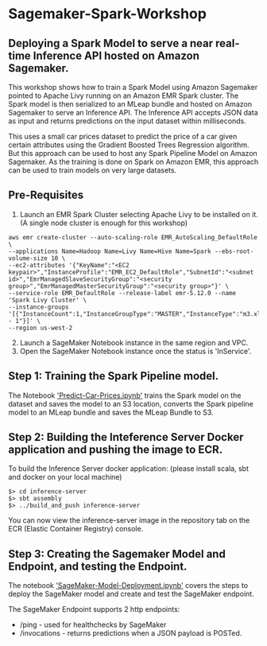 # Sagemaker-Spark-Workshop

## Deploying a Spark Model to serve a near real-time Inference API hosted on Amazon Sagemaker.

This workshop shows how to train a Spark Model using Amazon Sagemaker pointed to Apache Livy running on an Amazon EMR Spark cluster. The Spark model is then serialized to an MLeap bundle and hosted on Amazon Sagemaker to serve an Inference API. The Inference API accepts JSON data as input and returns predictions on the input dataset within milliseconds.

This uses a small car prices dataset to predict the price of a car given certain attributes using the Gradient Boosted Trees Regression algorithm. But this approach can be used to host any Spark Pipeline Model on Amazon Sagemaker. As the training is done on Spark on Amazon EMR, this approach can be used to train models on very large datasets.

## Pre-Requisites

1. Launch an EMR Spark Cluster selecting Apache Livy to be installed on it. (A single node cluster is enough for this workshop)
```
aws emr create-cluster --auto-scaling-role EMR_AutoScaling_DefaultRole \
--applications Name=Hadoop Name=Livy Name=Hive Name=Spark --ebs-root-volume-size 10 \
--ec2-attributes '{"KeyName":"<EC2 keypair>","InstanceProfile":"EMR_EC2_DefaultRole","SubnetId":"<subnet id>","EmrManagedSlaveSecurityGroup":"<security group>","EmrManagedMasterSecurityGroup":"<security group>"}' \
--service-role EMR_DefaultRole --release-label emr-5.12.0 --name 'Spark Livy Cluster' \
--instance-groups '[{"InstanceCount":1,"InstanceGroupType":"MASTER","InstanceType":"m3.xlarge","Name":"Master - 1"}]' \
--region us-west-2
```
2. Launch a SageMaker Notebook instance in the same region and VPC.
3. Open the SageMaker Notebook instance once the status is 'InService'.

## Step 1: Training the Spark Pipeline model. 

The Notebook ['Predict-Car-Prices.ipynb'](https://github.com/nmukerje/sagemaker-spark-worshop/blob/master/Predict-Car-Prices.ipynb) trains the Spark model on the dataset and saves the model to an S3 location, converts the Spark pipeline model to an MLeap bundle and saves the MLeap Bundle to S3.

## Step 2: Building the Inteference Server Docker application and pushing the image to ECR.

To build the Inference Server docker application:
(please install scala, sbt and docker on your local machine)

```
$> cd inference-server
$> sbt assembly
$> ../build_and_push inference-server
```
You can now view the inference-server image in the repository tab on the ECR (Elastic Container Registry) console.

## Step 3: Creating the Sagemaker Model and Endpoint, and testing the Endpoint.

The notebook ['SageMaker-Model-Deployment.ipynb'](https://github.com/nmukerje/sagemaker-spark-worshop/blob/master/SageMaker-Model-Deployment.ipynb) covers the steps to deploy the SageMaker model and create and test the SageMaker endpoint.

The SageMaker Endpoint supports 2 http endpoints:
* /ping - used for healthchecks by SageMaker
* /invocations - returns predictions when a JSON payload is POSTed.
